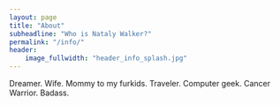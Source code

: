 ```yaml
---
layout: page
title: "About"
subheadline: "Who is Nataly Walker?"
permalink: "/info/"
header:
    image_fullwidth: "header_info_splash.jpg"
---
```


Dreamer. Wife. Mommy to my furkids. Traveler. Computer geek. Cancer Warrior. Badass.

<More Goes Here Later>
